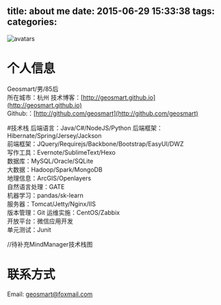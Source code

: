 title: about me
date: 2015-06-29 15:33:38
tags:
categories:
---

![avatars](https://avatars1.githubusercontent.com/u/3156608?v=3&s=128)  

# 个人信息
Geosmart/男/85后  
所在城市：杭州
技术博客：[http://geosmart.github.io](http://geosmart.github.io)   
Github:：[http://github.com/geosmart](http://github.com/geosmart)

#技术栈
后端语言：Java/C#/NodeJS/Python
后端框架：Hibernate/Spring/Jersey/Jackson  
前端框架：JQuery/Requirejs/Backbone/Bootstrap/EasyUI/DWZ  
写作工具：Evernote/SublimeText/Hexo  
数据库：MySQL/Oracle/SQLite  
大数据：Hadoop/Spark/MongoDB       
地理信息：ArcGIS/Openlayers  
自然语言处理：GATE  
机器学习：pandas/sk-learn     
服务器：Tomcat/Jetty/Nginx/IIS   
版本管理：Git
运维实施：CentOS/Zabbix   
开放平台：微信应用开发  
单元测试：Junit


//待补充MindManager技术栈图

# 联系方式
Email: geosmart@foxmail.com

